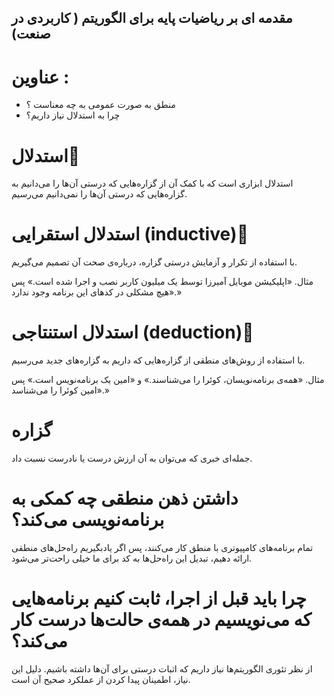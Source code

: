 ## مقدمه ای بر ریاضیات پایه برای الگوریتم ( کاربردی در صنعت)

# عناوین :
<ul>
  <li>منطق به صورت عمومی به چه معناست ؟</li>
  <li>چرا به استدلال نیاز داریم؟</li>
</ul>

# استدلال🔗

استدلال ابزاری است که با کمک آن از گزاره‌هایی که درستی آن‌ها را می‌دانیم به گزاره‌هایی که درستی آن‌ها را نمی‌دانیم می‌رسیم.

# استدلال استقرایی‌ (inductive)🔗

با استفاده از تکرار و آزمایش درستی گزاره، درباره‌ی صحت آن تصمیم می‌گیریم.

مثال. «اپلیکیشن موبایل آمیرزا توسط یک میلیون کاربر نصب و اجرا شده است.» پس «هیچ مشکلی در کدهای این برنامه وجود ندارد.»

# استدلال استنتاجی (deduction)🔗

با استفاده از روش‌های منطقی از گزاره‌هایی که داریم به گزاره‌های جدید می‌رسیم.

مثال. «همه‌ی برنامه‌نویسان، کوئرا را می‌شناسند.» و «امین یک برنامه‌نویس است.» پس «امین کوئرا را می‌شناسد.»

# گزاره

جمله‌ای خبری که می‌توان به آن ارزش درست یا نادرست نسبت داد.

# داشتن ذهن منطقی چه کمکی به برنامه‌نویسی می‌کند؟

تمام برنامه‌های کامپیوتری با منطق کار می‌کنند، پس اگر یادبگیریم راه‌حل‌های منطقی ارائه دهیم، تبدیل این راه‌حل‌ها به کد برای ما خیلی راحت‌تر می‌شود.

# چرا باید قبل از اجرا، ثابت کنیم برنامه‌هایی که می‌نویسیم در همه‌ی حالت‌ها درست کار می‌کند؟

از نظر تئوری الگوریتم‌ها نیاز داریم که اثبات درستی برای آن‌ها داشته باشیم. دلیل این نیاز، اطمینان پیدا کردن از عملکرد صحیح آن است.